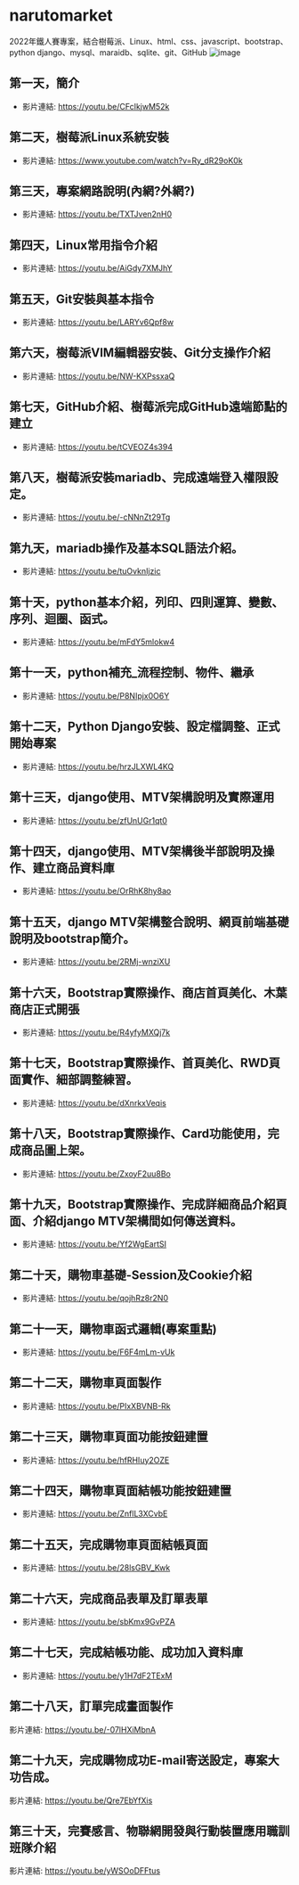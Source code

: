 # narutomarket
2022年鐵人賽專案，結合樹莓派、Linux、html、css、javascript、bootstrap、python django、mysql、maraidb、sqlite、git、GitHub
![image](https://user-images.githubusercontent.com/109893487/199661971-ed86a8ff-42ae-4684-85c0-1ed3dff9694a.png)
## 第一天，簡介
- 影片連結: https://youtu.be/CFcIkjwM52k
## 第二天，樹莓派Linux系統安裝
- 影片連結: https://www.youtube.com/watch?v=Ry_dR29oK0k
## 第三天，專案網路說明(內網?外網?)
- 影片連結: https://youtu.be/TXTJven2nH0
## 第四天，Linux常用指令介紹
- 影片連結: https://youtu.be/AiGdy7XMJhY
## 第五天，Git安裝與基本指令
- 影片連結: https://youtu.be/LARYv6Qpf8w
## 第六天，樹莓派VIM編輯器安裝、Git分支操作介紹
- 影片連結: https://youtu.be/NW-KXPssxaQ
## 第七天，GitHub介紹、樹莓派完成GitHub遠端節點的建立
- 影片連結: https://youtu.be/tCVEOZ4s394
## 第八天，樹莓派安裝mariadb、完成遠端登入權限設定。
- 影片連結: https://youtu.be/-cNNnZt29Tg
## 第九天，mariadb操作及基本SQL語法介紹。
- 影片連結: https://youtu.be/tuOvknIjzic
## 第十天，python基本介紹，列印、四則運算、變數、序列、迴圈、函式。
- 影片連結: https://youtu.be/mFdY5mlokw4
## 第十一天，python補充_流程控制、物件、繼承
- 影片連結: https://youtu.be/P8NIpjx0O6Y
## 第十二天，Python Django安裝、設定檔調整、正式開始專案
- 影片連結: https://youtu.be/hrzJLXWL4KQ
## 第十三天，django使用、MTV架構說明及實際運用
- 影片連結: https://youtu.be/zfUnUGr1qt0
## 第十四天，django使用、MTV架構後半部說明及操作、建立商品資料庫
- 影片連結: https://youtu.be/OrRhK8hy8ao
## 第十五天，django MTV架構整合說明、網頁前端基礎說明及bootstrap簡介。
- 影片連結: https://youtu.be/2RMj-wnziXU
## 第十六天，Bootstrap實際操作、商店首頁美化、木葉商店正式開張
- 影片連結: https://youtu.be/R4yfyMXQj7k
## 第十七天，Bootstrap實際操作、首頁美化、RWD頁面實作、細部調整練習。
- 影片連結: https://youtu.be/dXnrkxVeqis
## 第十八天，Bootstrap實際操作、Card功能使用，完成商品圖上架。
- 影片連結: https://youtu.be/ZxoyF2uu8Bo
## 第十九天，Bootstrap實際操作、完成詳細商品介紹頁面、介紹django MTV架構間如何傳送資料。
- 影片連結: https://youtu.be/Yf2WgEartSI
## 第二十天，購物車基礎-Session及Cookie介紹
- 影片連結: https://youtu.be/qojhRz8r2N0
## 第二十一天，購物車函式邏輯(專案重點)
- 影片連結: https://youtu.be/F6F4mLm-vUk
## 第二十二天，購物車頁面製作
- 影片連結: https://youtu.be/PIxXBVNB-Rk
## 第二十三天，購物車頁面功能按鈕建置
- 影片連結: https://youtu.be/hfRHIuy2OZE
## 第二十四天，購物車頁面結帳功能按鈕建置
- 影片連結: https://youtu.be/ZnflL3XCvbE
## 第二十五天，完成購物車頁面結帳頁面
- 影片連結: https://youtu.be/28lsGBV_Kwk
## 第二十六天，完成商品表單及訂單表單
- 影片連結: https://youtu.be/sbKmx9GvPZA
## 第二十七天，完成結帳功能、成功加入資料庫
- 影片連結: https://youtu.be/y1H7dF2TExM
## 第二十八天，訂單完成畫面製作
影片連結: https://youtu.be/-07lHXiMbnA
## 第二十九天，完成購物成功E-mail寄送設定，專案大功告成。
影片連結: https://youtu.be/Qre7EbYfXis
## 第三十天，完賽感言、物聯網開發與行動裝置應用職訓班隊介紹
影片連結: https://youtu.be/yWSOoDFFtus



